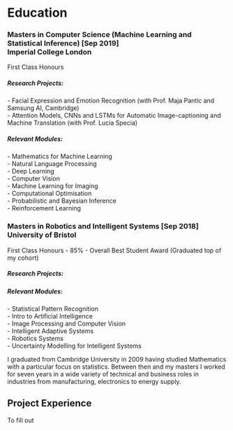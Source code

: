 # Education
### Masters in Computer Science (Machine Learning and Statistical Inference)  [Sep 2019] <br>Imperial College London
First Class Honours
##### Research Projects:  
\- Facial Expression and Emotion Recognition (with Prof. Maja Pantic and Samsung AI, Cambridge)  
\- Attention Models, CNNs and LSTMs for Automatic Image-captioning and Machine Translation (with Prof. Lucia Specia)

##### Relevant Modules:  
\- Mathematics for Machine Learning  
\- Natural Language Processing  
\- Deep Learning  
\- Computer Vision  
\- Machine Learning for Imaging  
\- Computational Optimisation  
\- Probabilistic and Bayesian Inference  
\- Reinforcement Learning  

### Masters in Robotics and Intelligent Systems [Sep 2018] <br> University of Bristol
First Class Honours - 85% - Overall Best Student Award (Graduated top of my cohort)

##### Research Projects:  


##### Relevant Modules:  
\- Statistical Pattern Recognition  
\- Intro to Artificial Intelligence  
\- Image Processing and Computer Vision  
\- Intelligent Adaptive Systems  
\- Robotics Systems  
\- Uncertainty Modelling for Intelligent Systems  


I graduated from Cambridge University in 2009 having studied Mathematics with a particular focus on statistics. Between then and my masters I worked for seven years in a wide variety of technical and business roles in industries from manufacturing, electronics to energy supply.


## Project Experience
To fill out
